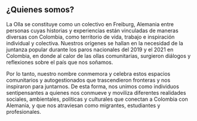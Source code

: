 ## ¿Quienes somos?

La Olla se constituye como un colectivo en Freiburg, Alemania entre personas cuyas historias y experiencias están vinculadas de maneras diversas con Colombia, como territorio de vida, trabajo e inspiración individual y colectiva. Nuestros orígenes se hallan en la necesidad de la juntanza popular durante los paros nacionales del 2019 y el 2021 en Colombia, en donde al calor de las ollas comunitarias, surgieron diálogos y reflexiones sobre el país que nos soñamos.

Por lo tanto, nuestro nombre conmemora y celebra estos espacios comunitarios y autogestionados que trascendieron fronteras y nos inspiraron para juntarnos. De esta forma, nos unimos como individuos sentipensantes a quienes nos conmueve y moviliza diferentes realidades sociales, ambientales, políticas y culturales que conectan a Colombia con Alemania, y que nos atraviesan como migrantes, estudiantes y profesionales.
